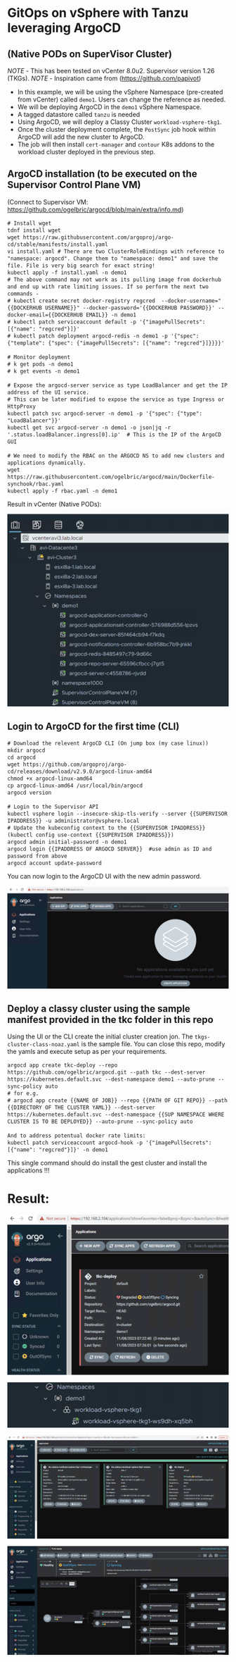 # GitOps on vSphere with Tanzu leveraging ArgoCD 
## (Native PODs on SuperVisor Cluster)

*NOTE* - This has been tested on vCenter 8.0u2. Supervisor version 1.26 (TKGs).
*NOTE* - Inspiration came from (https://github.com/papivot)

* In this example, we will be using the vSphere Namespace (pre-created from vCenter) called `demo1`. Users can change the reference as needed. 
* We will be deploying ArgoCD in the `demo1` vSphere Namespace.
* A tagged datastore called `tanzu` is needed
* Using ArgoCD, we will deploy a Classy Cluster `workload-vsphere-tkg1`.
* Once the cluster deployment complete, the `PostSync` job hook within ArgoCD will add the new cluster to ArgoCD.
* The job will then install `cert-manager` and `contour` K8s addons to the workload cluster deployed in the previous step. 

## ArgoCD installation (to be executed on the Supervisor Control Plane VM)
(Connect to Supervisor VM: https://github.com/ogelbric/argocd/blob/main/extra/info.md)
```
# Install wget
tdnf install wget
wget https://raw.githubusercontent.com/argoproj/argo-cd/stable/manifests/install.yaml
vi install.yaml # There are two ClusterRoleBindings with reference to "namespace: argocd". Change them to "namespace: demo1" and save the file. File is very big search for exact string! 
kubectl apply -f install.yaml -n demo1
# The above command may not work as its pulling image from dockerhub and end up with rate limiting issues. If so perform the next two commands - 
# kubectl create secret docker-registry regcred  --docker-username="{{DOCKERHUB USERNAME}}" --docker-password='{{DOCKERHUB PASSWORD}}' --docker-email={{DOCKERHUB EMAIL}} -n demo1
# kubectl patch serviceaccount default -p '{"imagePullSecrets": [{"name": "regcred"}]}'
# kubectl patch deployment argocd-redis -n demo1 -p '{"spec": {"template": {"spec": {"imagePullSecrets": [{"name": "regcred"}]}}}}'

# Monitor deployment
# k get pods -n demo1
# k get events -n demo1

# Expose the argocd-server service as type LoadBalancer and get the IP address of the UI service. 
# This can be later modified to expose the service as type Ingress or HttpProxy
kubectl patch svc argocd-server -n demo1 -p '{"spec": {"type": "LoadBalancer"}}'
kubectl get svc argocd-server -n demo1 -o json|jq -r '.status.loadBalancer.ingress[0].ip'  # This is the IP of the ArgoCD GUI 

# We need to modify the RBAC on the ARGOCD NS to add new clusters and applications dynamically. 
wget https://raw.githubusercontent.com/ogelbric/argocd/main/Dockerfile-synchook/rbac.yaml
kubectl apply -f rbac.yaml -n demo1
```
Result in vCenter (Native PODs): 

![GitHub](extra/nativepods.png)



## Login to ArgoCD for the first time (CLI)
```
# Download the relevent ArgoCD CLI (On jump box (my case linux))
mkdir argocd
cd argocd
wget https://github.com/argoproj/argo-cd/releases/download/v2.9.0/argocd-linux-amd64
chmod +x argocd-linux-amd64
cp argocd-linux-amd64 /usr/local/bin/argocd
argocd version

# Login to the Supervisor API
kubectl vsphere login --insecure-skip-tls-verify --server {{SUPERVISOR IPADDRESS}} -u administrator@vsphere.local
# Update the kubeconfig context to the {{SUPERVISOR IPADDRESS}} (kubectl config use-context {{SUPERVISOR IPADDRESS}})
argocd admin initial-password -n demo1
argocd login {{IPADDRESS OF ARGOCD SERVER}}  #use admin as ID and password from above 
argocd account update-password
```

You can now login to the ArgoCD UI with the new admin password.

![GitHub](extra/argocdlogin1.png)

## Deploy a classy cluster using the sample manifest provided in the tkc folder in this repo

Using the UI or the CLI create the initial cluster creation jon. The `tkgs-cluster-class-noaz.yaml` is the sample file. You can close this repo, modify the yamls and execute setup as per your requirements. 
```
argocd app create tkc-deploy --repo https://github.com/ogelbric/argocd.git --path tkc --dest-server https://kubernetes.default.svc --dest-namespace demo1 --auto-prune --sync-policy auto
# for e.g.
# argocd app create {{NAME OF JOB}} --repo {{PATH OF GIT REPO}} --path {{DIRECTORY OF THE CLUSTER YAML}} --dest-server https://kubernetes.default.svc --dest-namespace {{SUP NAMESPACE WHERE CLUSTER IS TO BE DEPLOYED}} --auto-prune --sync-policy auto

And to address potentual docker rate limits:
kubectl patch serviceaccount argocd-hook -p '{"imagePullSecrets": [{"name": "regcred"}]}' -n demo1

```

This single command should do install the gest cluster and install the applications !!!

# Result:

![GitHub](extra/phase1.png)

![GitHub](extra/phase11.png)

![GitHub](extra/phase111.png)

![GitHub](extra/phase1111.png)


